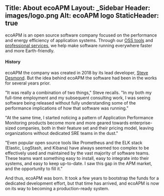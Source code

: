 Title: About ecoAPM
Layout: _Sidebar
Header: images/logo.png
Alt: ecoAPM logo
StaticHeader: true
---

ecoAPM is an open source software company focused on the performance and energy efficiency of application systems. Through our [OSS tools](/software) and [professional services](/services), we help make software running everywhere faster and more Earth-friendly.

#### History

ecoAPM the company was created in 2018 by its lead developer, [Steve Desmond](/about/steve). But the idea behind ecoAPM the software had been in the works for several years prior.

"It was really a combination of two things," Steve recalls. "In my both my full-time employment and my subsequent consulting work, I was seeing software being released without fully understanding some of the performance implications of how that software was running."

"At the same time, I started noticing a pattern of Application Performance Monitoring products become more and more geared towards enterprise-sized companies, both in their feature set and their pricing model, leaving organizations without dedicated SRE teams in the dust."

"Even popular open source tools like Prometheus and the ELK stack (Elastic, LogStash, and Kibana) have always seemed too complex to be effectively used and maintained by the vast majority of software teams. These teams want something easy to install, easy to integrate into their systems, and easy to keep up-to-date. I saw this gap in the APM market, and the opportunity to fill it."

And thus, ecoAPM was born. It took a few years to bootstrap the funds for a dedicated development effort, but that time has arrived, and ecoAPM is now on its way to becoming a production-ready system.